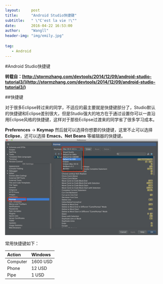 ```yaml
---
layout:     post
title:      "Android Studio快捷键" 
subtitle:   " \"C'est la vie !\""
date:       2016-04-22 16:53:00
author:     "Wangll"
header-img: "img/emily.jpg"

tag:
   - Android
---    
```




#Android Studio快捷键    


**转载自：[http://stormzhang.com/devtools/2014/12/09/android-studio-tutorial3/](http://stormzhang.com/devtools/2014/12/09/android-studio-tutorial3/)**      


##快捷键

对于很多Eclipse转过来的同学，不适应的最主要就是快捷键部分了，Studio默认的快捷键和Eclipse差别很大，但是Studio强大的地方在于通过设置你可以一直沿用Eclipse风格的快捷键，这样对于那些Eclipse过渡来的同学省了很多学习成本。

**Preferences** -> **Keymap** 然后就可以选择你想要的快捷键，这里不止可以选择**Eclipse**，还可以选择 **Emacs、Net Beans** 等编辑器的快捷键。     
![img](/img/2016-4-22/054.png)    

常用快捷键如下：        

| Action      |Windows |
| :-------- | :--------|
| Computer  | 1600 USD |
| Phone     |   12 USD |
| Pipe      |    1 USD |

























